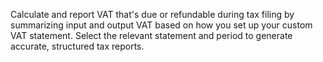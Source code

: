 Calculate and report VAT that's due or refundable during tax filing by summarizing input and output VAT based on how you set up your custom VAT statement. Select the relevant statement and period to generate accurate, structured tax reports.